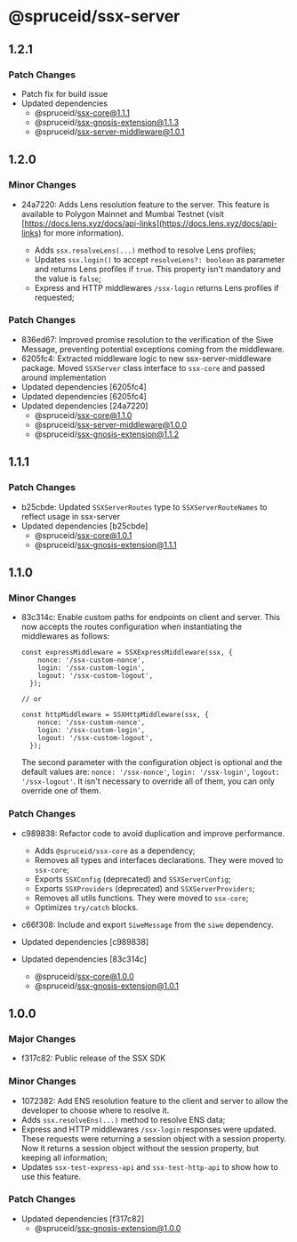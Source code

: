 # @spruceid/ssx-server

## 1.2.1

### Patch Changes

- Patch fix for build issue
- Updated dependencies
  - @spruceid/ssx-core@1.1.1
  - @spruceid/ssx-gnosis-extension@1.1.3
  - @spruceid/ssx-server-middleware@1.0.1

## 1.2.0

### Minor Changes

- 24a7220: Adds Lens resolution feature to the server. This feature is available to Polygon Mainnet and Mumbai Testnet (visit [https://docs.lens.xyz/docs/api-links](https://docs.lens.xyz/docs/api-links) for more information).

  - Adds `ssx.resolveLens(...)` method to resolve Lens profiles;
  - Updates `ssx.login()` to accept `resolveLens?: boolean` as parameter and returns Lens profiles if `true`. This property isn't mandatory and the value is `false`;
  - Express and HTTP middlewares `/ssx-login` returns Lens profiles if requested;

### Patch Changes

- 836ed67: Improved promise resolution to the verification of the Siwe Message, preventing potential exceptions coming from the middleware.
- 6205fc4: Extracted middleware logic to new ssx-server-middleware package. Moved `SSXServer` class interface to `ssx-core` and passed around implementation
- Updated dependencies [6205fc4]
- Updated dependencies [6205fc4]
- Updated dependencies [24a7220]
  - @spruceid/ssx-core@1.1.0
  - @spruceid/ssx-server-middleware@1.0.0
  - @spruceid/ssx-gnosis-extension@1.1.2

## 1.1.1

### Patch Changes

- b25cbde: Updated `SSXServerRoutes` type to `SSXServerRouteNames` to reflect usage in ssx-server
- Updated dependencies [b25cbde]
  - @spruceid/ssx-core@1.0.1
  - @spruceid/ssx-gnosis-extension@1.1.1

## 1.1.0

### Minor Changes

- 83c314c: Enable custom paths for endpoints on client and server.
  This now accepts the routes configuration when instantiating the middlewares as follows:

  ```
  const expressMiddleware = SSXExpressMiddleware(ssx, {
      nonce: '/ssx-custom-nonce',
      login: '/ssx-custom-login',
      logout: '/ssx-custom-logout',
    });

  // or

  const httpMiddleware = SSXHttpMiddleware(ssx, {
      nonce: '/ssx-custom-nonce',
      login: '/ssx-custom-login',
      logout: '/ssx-custom-logout',
    });
  ```

  The second parameter with the configuration object is optional and the default values are: `nonce: '/ssx-nonce'`, `login: '/ssx-login'`, `logout: '/ssx-logout'`. It isn't necessary to override all of them, you can only override one of them.

### Patch Changes

- c989838: Refactor code to avoid duplication and improve performance.

  - Adds `@spruceid/ssx-core` as a dependency;
  - Removes all types and interfaces declarations. They were moved to `ssx-core`;
  - Exports `SSXConfig` (deprecated) and `SSXServerConfig`;
  - Exports `SSXProviders` (deprecated) and `SSXServerProviders`;
  - Removes all utils functions. They were moved to `ssx-core`;
  - Optimizes `try/catch` blocks.

- c66f308: Include and export `SiweMessage` from the `siwe` dependency.
- Updated dependencies [c989838]
- Updated dependencies [83c314c]
  - @spruceid/ssx-core@1.0.0
  - @spruceid/ssx-gnosis-extension@1.0.1

## 1.0.0

### Major Changes

- f317c82: Public release of the SSX SDK

### Minor Changes

- 1072382: Add ENS resolution feature to the client and server to allow the developer to choose where to resolve it.
- Adds `ssx.resolveEns(...)` method to resolve ENS data;
- Express and HTTP middlewares `/ssx-login` responses were updated. These requests were returning a session object with a session property. Now it returns a session object without the session property, but keeping all information;
- Updates `ssx-test-express-api` and `ssx-test-http-api` to show how to use this feature.

### Patch Changes

- Updated dependencies [f317c82]
  - @spruceid/ssx-gnosis-extension@1.0.0
